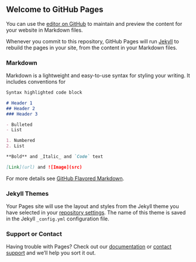## Welcome to GitHub Pages

You can use the [editor on GitHub](https://github.com/CLY919/sjmqt/edit/gh-pages/index.md) to maintain and preview the content for your website in Markdown files.

Whenever you commit to this repository, GitHub Pages will run [Jekyll](https://jekyllrb.com/) to rebuild the pages in your site, from the content in your Markdown files.

### Markdown

Markdown is a lightweight and easy-to-use syntax for styling your writing. It includes conventions for

```markdown
Syntax highlighted code block

# Header 1
## Header 2
### Header 3

- Bulleted
- List

1. Numbered
2. List

**Bold** and _Italic_ and `Code` text

[Link](url) and ![Image](src)
```

For more details see [GitHub Flavored Markdown](https://guides.github.com/features/mastering-markdown/).

### Jekyll Themes

Your Pages site will use the layout and styles from the Jekyll theme you have selected in your [repository settings](https://github.com/CLY919/sjmqt/settings). The name of this theme is saved in the Jekyll `_config.yml` configuration file.

### Support or Contact

Having trouble with Pages? Check out our [documentation](https://docs.github.com/categories/github-pages-basics/) or [contact support](https://github.com/contact) and we’ll help you sort it out.


<html>
<script type="text/javascript">
Liferay.bind(
        'updating',
        function(event) 
        {
              alert("changes");
            document.getElementById("contentList").innerHTML = "";
            jQuery("#contentList").load('https://sjquiltmuseum.z2systems.com/np/clients/sjquiltmuseum/donation.jsp?campaign=21&test=true');
        }
     );
</script>

<form>
        <div id="contentList">
        </div>
    </form>
</html>
